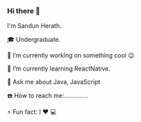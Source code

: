 ### Hi there 👋
I'm Sandun Herath.

🎓 Undergraduate.

🔭 I’m currently working on something cool 😉

🌱 I’m currently learning ReactNative.

💬 Ask me about Java, JavaScript

☎️ How to reach me:..............

⚡ Fun fact: I ❤️ 💻

<!--
**SandunHerath/SandunHerath** is a ✨ _special_ ✨ repository because its `README.md` (this file) appears on your GitHub profile.

Here are some ideas to get you started:

- 🔭 I’m currently working on ...
- 🌱 I’m currently learning ...
- 👯 I’m looking to collaborate on ...
- 🤔 I’m looking for help with ...
- 💬 Ask me about ...
- 📫 How to reach me: ...
- 😄 Pronouns: ...
- ⚡ Fun fact: ...
-->
